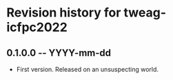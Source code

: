 # Revision history for tweag-icfpc2022

## 0.1.0.0 -- YYYY-mm-dd

* First version. Released on an unsuspecting world.
